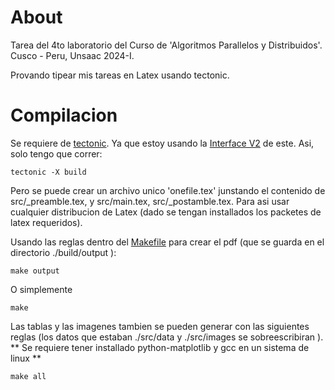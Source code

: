 # About
Tarea del 4to laboratorio del Curso de 'Algoritmos Parallelos y Distribuidos'.
Cusco - Peru, Unsaac 2024-I.

Provando tipear mis tareas en Latex usando tectonic.

# Compilacion
Se requiere de [tectonic](https://tectonic-typesetting.github.io). Ya que estoy
usando la [Interface V2](https://tectonic-typesetting.github.io/book/latest/ref/v2cli.html)
de este. Asi, solo tengo que correr:

    tectonic -X build

Pero se puede crear un archivo unico 'onefile.tex' junstando el contenido
de src/_preamble.tex, y src/main.tex, src/_postamble.tex. Para asi usar cualquier
distribucion de Latex (dado se tengan installados los packetes de latex requeridos).

Usando las reglas dentro del [Makefile](./Makefile)
para crear el pdf (que se guarda en el directorio ./build/output ):

    make output

O simplemente

    make


Las tablas y las imagenes tambien se pueden generar con las siguientes reglas
(los datos que estaban ./src/data y ./src/images se sobreescribiran ).
** Se requiere tener installado python-matplotlib y gcc en un sistema de linux **

    make all


